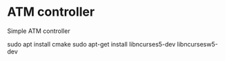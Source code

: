 # ATM controller
Simple ATM controller

sudo apt install cmake
sudo apt-get install libncurses5-dev libncursesw5-dev